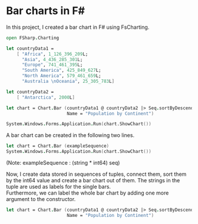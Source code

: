 # Bar charts in F#

In this project, I created a bar chart in F# using FsCharting.

```fsharp
open FSharp.Charting

let countryData1 = 
    [ "Africa", 1_126_396_209L; 
      "Asia", 4_436_285_301L; 
      "Europe", 741_461_395L; 
      "South America", 425_849_627L; 
      "North America", 579_461_659L; 
      "Australia \nOceania", 25_305_783L]

let countryData2 =
    [ "Antarctica", 2000L]

let chart = Chart.Bar (countryData1 @ countryData2 |> Seq.sortByDescending (fun (_, y) -> y), 
                       Name = "Population by Continent")

System.Windows.Forms.Application.Run(chart.ShowChart())
```

A bar chart can be created in the following two lines.

```fsharp
let chart = Chart.Bar (exampleSequence)
System.Windows.Forms.Application.Run(chart.ShowChart())
```
(Note: exampleSequence : (string * int64) seq)

Now, I create data stored in sequences of tuples, connect them, sort them by the int64 value and create a bar chart out of them. The 
strings in the tuple are used as labels for the single bars.  
Furthermore, we can label the whole bar chart by adding one more argument 
to the constructor.

```fsharp
let chart = Chart.Bar (countryData1 @ countryData2 |> Seq.sortByDescending (fun (_, y) -> y), 
                       Name = "Population by Continent")
```
